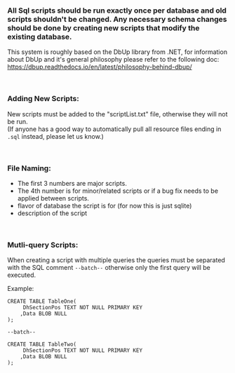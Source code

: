 
### All Sql scripts should be run exactly once per database and old scripts shouldn't be changed. Any necessary schema changes should be done by creating new scripts that modify the existing database.

This system is roughly based on the DbUp library from .NET, for information about DbUp and it's general philosophy please refer to the following doc:
https://dbup.readthedocs.io/en/latest/philosophy-behind-dbup/

<br>

### Adding New Scripts:
New scripts must be added to the "scriptList.txt" file, otherwise they will not be run. <br>
(If anyone has a good way to automatically pull all resource files ending in `.sql` instead, please let us know.)
 
<br>

### File Naming:
- The first 3 numbers are major scripts.
- The 4th number is for minor/related scripts or if a bug fix needs to be applied between scripts.
- flavor of database the script is for (for now this is just sqlite)
- description of the script

<br>

### Mutli-query Scripts: 
When creating a script with multiple queries the queries must be separated with the SQL comment `--batch--` otherwise only the first query will be executed.

Example:
```roomsql
CREATE TABLE TableOne(
     DhSectionPos TEXT NOT NULL PRIMARY KEY 
    ,Data BLOB NULL
);

--batch--

CREATE TABLE TableTwo(
     DhSectionPos TEXT NOT NULL PRIMARY KEY 
    ,Data BLOB NULL
);
```



